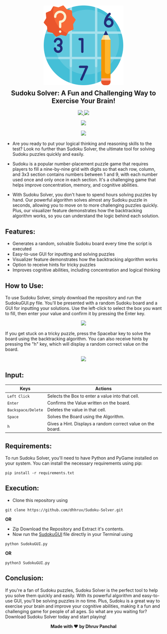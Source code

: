 <p align="center">
  <img src="assets/thumbnail.png" width="256" height="256">
  <h2 align="center" style="margin-top: -4px !important;">Sudoku Solver: A Fun and Challenging Way to Exercise Your Brain!</h2>
  <p align="center">
    <a href="https://github.com/dhhruv/Sudoku-Solver/blob/master/LICENSE">
      <img src="https://img.shields.io/badge/license-MIT-informational">
    </a>
    <a href="https://www.python.org/">
    	<img src="https://img.shields.io/badge/python-v3.8-informational">
    </a>
  </p>
</p>
<p align="center">
	<img src="http://ForTheBadge.com/images/badges/made-with-python.svg">
</p>
<p align="center">   
	<a href="https://dev.to/dhhruv/sudoku-solver-a-visualizer-made-using-backtracking-algorithm-5f0d">
    	<img src="https://img.shields.io/badge/dev.to-0A0A0A?style=for-the-badge&logo=dev.to&logoColor=white">
    </a>
</p>


- Are you ready to put your logical thinking and reasoning skills to the test? Look no further than Sudoku Solver, the ultimate tool for solving Sudoku puzzles quickly and easily.

- Sudoku is a popular number-placement puzzle game that requires players to fill a nine-by-nine grid with digits so that each row, column, and 3x3 section contains numbers between 1 and 9, with each number used once and only once in each section. It's a challenging game that helps improve concentration, memory, and cognitive abilities.

- With Sudoku Solver, you don't have to spend hours solving puzzles by hand. Our powerful algorithm solves almost any Sudoku puzzle in seconds, allowing you to move on to more challenging puzzles quickly. Plus, our visualizer feature demonstrates how the backtracking algorithm works, so you can understand the logic behind each solution.

## Features:
- Generates a random, solvable Sudoku board every time the script is executed
- Easy-to-use GUI for inputting and solving puzzles
- Visualizer feature demonstrates how the backtracking algorithm works
- Option to receive hints for tricky puzzles
- Improves cognitive abilities, including concentration and logical thinking

## How to Use:
To use Sudoku Solver, simply download the repository and run the SudokuGUI.py file. You'll be presented with a random Sudoku board and a GUI for inputting your solutions. Use the left-click to select the box you want to fill, then enter your value and confirm it by pressing the Enter key.

<p align="center">
	<img src="https://github.com/dhhruv/Sudoku-Solver/blob/master/assets/Entering%20Values.gif">
</p>

If you get stuck on a tricky puzzle, press the Spacebar key to solve the board using the backtracking algorithm. You can also receive hints by pressing the "h" key, which will display a random correct value on the board.

<p align="center">
	<img src="https://github.com/dhhruv/Sudoku-Solver/blob/master/assets/Visualizer.gif">
</p>

## Input:

| Keys               | Actions                                                     |
| ------------------ | ----------------------------------------------------------- |
| `Left Click`       | Selects the Box to enter a value into that cell.            |
| `Enter`            | Confirms the Value written on the board.                    |
| `Backspace/Delete` | Deletes the value in that cell.                             |
| `Space`            | Solves the Board using the Algorithm.                       |
| `h`                | Gives a Hint. Displays a random correct value on the board. |

## Requirements:
To run Sudoku Solver, you'll need to have Python and PyGame installed on your system. You can install the necessary requirements using pip:
```
pip install -r requirements.txt
```

## Execution:
- Clone this repository using
```
git clone https://github.com/dhhruv/Sudoku-Solver.git
```
**OR**
- Zip Download the Repository and Extract it's contents.
- Now run the [SudokuGUI](https://github.com/dhhruv/Sudoku-Solver/blob/master/SudokuGUI.py) file directly in your Terminal using
```
python SudokuGUI.py
```
**OR**
```
python3 SudokuGUI.py
```

## Conclusion:
If you're a fan of Sudoku puzzles, Sudoku Solver is the perfect tool to help you solve them quickly and easily. With its powerful algorithm and easy-to-use GUI, you'll be solving puzzles in no time. Plus, Sudoku is a great way to exercise your brain and improve your cognitive abilities, making it a fun and challenging game for people of all ages. So what are you waiting for? Download Sudoku Solver today and start playing!

<p align='center'><b>Made with ❤ by Dhruv Panchal</b></p>

